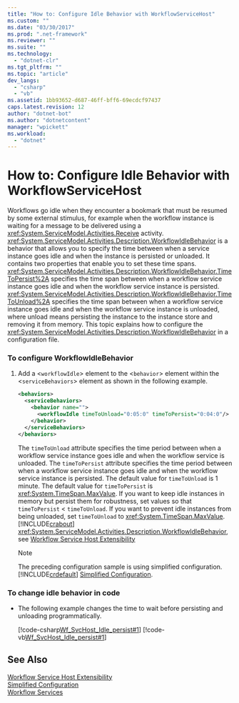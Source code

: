 ```yaml
---
title: "How to: Configure Idle Behavior with WorkflowServiceHost"
ms.custom: ""
ms.date: "03/30/2017"
ms.prod: ".net-framework"
ms.reviewer: ""
ms.suite: ""
ms.technology: 
  - "dotnet-clr"
ms.tgt_pltfrm: ""
ms.topic: "article"
dev_langs: 
  - "csharp"
  - "vb"
ms.assetid: 1bb93652-d687-46ff-bff6-69ecdcf97437
caps.latest.revision: 12
author: "dotnet-bot"
ms.author: "dotnetcontent"
manager: "wpickett"
ms.workload: 
  - "dotnet"
---
```

# How to: Configure Idle Behavior with WorkflowServiceHost
Workflows go idle when they encounter a bookmark that must be resumed by some external stimulus, for example when the workflow instance is waiting for a message to be delivered using a <xref:System.ServiceModel.Activities.Receive> activity. <xref:System.ServiceModel.Activities.Description.WorkflowIdleBehavior> is a behavior that allows you to specify the time between when a service instance goes idle and when the instance is persisted or unloaded. It contains two properties that enable you to set these time spans. <xref:System.ServiceModel.Activities.Description.WorkflowIdleBehavior.TimeToPersist%2A> specifies the time span between when a workflow service instance goes idle and when the workflow service instance is persisted. <xref:System.ServiceModel.Activities.Description.WorkflowIdleBehavior.TimeToUnload%2A> specifies the time span between when a workflow service instance goes idle and when the workflow service instance is unloaded, where unload means persisting the instance to the instance store and removing it from memory. This topic explains how to configure the <xref:System.ServiceModel.Activities.Description.WorkflowIdleBehavior> in a configuration file.  
  
### To configure WorkflowIdleBehavior  
  
1.  Add a <`workflowIdle`> element to the <`behavior`> element within the <`serviceBehaviors`> element as shown in the following example.  
  
    ```xml  
    <behaviors>  
      <serviceBehaviors>  
        <behavior name="">  
          <workflowIdle timeToUnload="0:05:0" timeToPersist="0:04:0"/>   
        </behavior>  
      </serviceBehaviors>  
    </behaviors>  
    ```  
  
     The `timeToUnload` attribute specifies the time period between when a workflow service instance goes idle and when the workflow service is unloaded. The `timeToPersist` attribute specifies the time period between when a workflow service instance goes idle and when the workflow service instance is persisted. The default value for `timeToUnload` is 1 minute. The default value for `timeToPersist` is <xref:System.TimeSpan.MaxValue>. If you want to keep idle instances in memory but persist them for robustness, set values so that `timeToPersist` < `timeToUnload`. If you want to prevent idle instances from being unloaded, set `timeToUnload` to <xref:System.TimeSpan.MaxValue>. [!INCLUDE[crabout](../../../../includes/crabout-md.md)] <xref:System.ServiceModel.Activities.Description.WorkflowIdleBehavior>, see [Workflow Service Host Extensibility](../../../../docs/framework/wcf/feature-details/workflow-service-host-extensibility.md)  
  
    > [!NOTE]
    >  The preceding configuration sample is using simplified configuration. [!INCLUDE[crdefault](../../../../includes/crdefault-md.md)] [Simplified Configuration](../../../../docs/framework/wcf/simplified-configuration.md).  
  
### To change idle behavior in code  
  
-   The following example changes the time to wait before persisting and unloading programmatically.  
  
     [!code-csharp[Wf_SvcHost_Idle_persist#1](../../../../samples/snippets/csharp/VS_Snippets_CFX/wf_svchost_idle_persist/cs/source.cs#1)]
     [!code-vb[Wf_SvcHost_Idle_persist#1](../../../../samples/snippets/visualbasic/VS_Snippets_CFX/wf_svchost_idle_persist/vb/source.vb#1)]  
  
## See Also  
 [Workflow Service Host Extensibility](../../../../docs/framework/wcf/feature-details/workflow-service-host-extensibility.md)  
 [Simplified Configuration](../../../../docs/framework/wcf/simplified-configuration.md)  
 [Workflow Services](../../../../docs/framework/wcf/feature-details/workflow-services.md)
